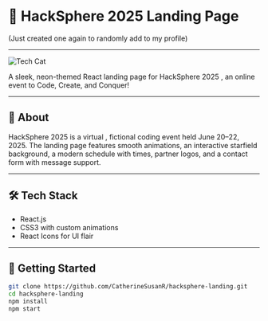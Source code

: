 # 🚀 HackSphere 2025 Landing Page 
(Just created one again to randomly add to my profile)

---
![Tech Cat](https://media.giphy.com/media/JIX9t2j0ZTN9S/giphy.gif)

A sleek, neon-themed React landing page for HackSphere 2025 , an online event to Code, Create, and Conquer!

---

## 📝 About

HackSphere 2025 is a virtual , fictional coding event held June 20–22, 2025. The landing page features smooth animations, an interactive starfield background, a modern schedule with times, partner logos, and a contact form with message support.

---

## 🛠️ Tech Stack

- React.js
- CSS3 with custom animations
- React Icons for UI flair

---

## 🚀 Getting Started

```bash
git clone https://github.com/CatherineSusanR/hacksphere-landing.git
cd hacksphere-landing
npm install
npm start
